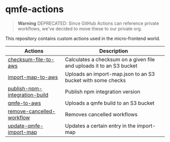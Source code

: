 # qmfe-actions

> **Warning** DEPRECATED: Since GitHub Actions can reference private workflows, we've decided to move these to our private org.

This repository contains custom actions used in the micro-frontend world.

| Actions                                                                    | Description                                                          |
| -------------------------------------------------------------------------- | -------------------------------------------------------------------- |
| [checksum-file-to-aws](./checksum-file-to-aws/README.md)                   | Calculates a checksum on a given file and uploads it to an S3 bucket |
| [import-map-to-aws](./import-map-to-aws/README.md)                         | Uploads an import-map.json to an S3 bucket with some checks          |
| [publish-npm-integration-build](./publish-npm-integration-build/README.md) | Publish npm integration version                                      |
| [qmfe-to-aws](./qmfe-to-aws/README.md)                                     | Uploads a qmfe build to an S3 bucket                                 |
| [remove-cancelled-workflow](./remove-cancelled-workflow/README.md)         | Removes cancelled workflows                                          |
| [update-qmfe-import-map](./update-qmfe-import-map/README.md)               | Updates a certain entry in the import-map                            |
